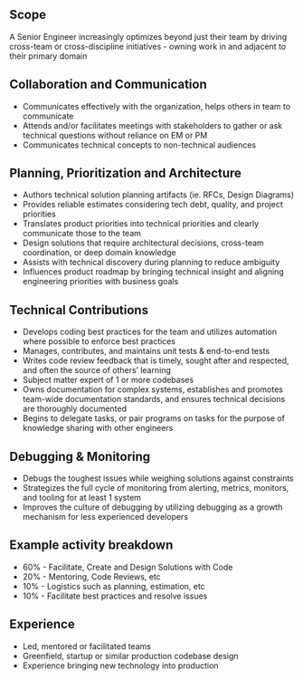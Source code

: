 ## Scope

A Senior Engineer increasingly optimizes beyond just their team by driving cross-team or cross-discipline initiatives - owning work in and adjacent to their primary domain

## Collaboration and Communication

- Communicates effectively with the organization, helps others in team to communicate
- Attends and/or facilitates meetings with stakeholders to gather or ask technical questions without reliance on EM or PM
- Communicates technical concepts to non-technical audiences

## Planning, Prioritization and Architecture

- Authors technical solution planning artifacts (ie. RFCs, Design Diagrams)
- Provides reliable estimates considering tech debt, quality, and project priorities
- Translates product priorities into technical priorities and clearly communicate those to the team
- Design solutions that require architectural decisions, cross-team coordination, or deep domain knowledge
- Assists with technical discovery during planning to reduce ambiguity
- Influences product roadmap by bringing technical insight and aligning engineering priorities with business goals

## Technical Contributions

- Develops coding best practices for the team and utilizes automation where possible to enforce best practices
- Manages, contributes, and maintains unit tests & end-to-end tests
- Writes code review feedback that is timely, sought after and respected, and often the source of others’ learning
- Subject matter expert of 1 or more codebases
- Owns documentation for complex systems, establishes and promotes team-wide documentation standards, and ensures technical decisions are thoroughly documented
- Begins to delegate tasks, or pair programs on tasks for the purpose of knowledge sharing with other engineers

## Debugging & Monitoring

- Debugs the toughest issues while weighing solutions against constraints
- Strategizes the full cycle of monitoring from alerting, metrics, monitors, and tooling for at least 1 system
- Improves the culture of debugging by utilizing debugging as a growth mechanism for less experienced developers

## Example activity breakdown

- 60% - Facilitate, Create and Design Solutions with Code
- 20% - Mentoring, Code Reviews, etc
- 10% - Logistics such as planning, estimation, etc
- 10% - Facilitate best practices and resolve issues

## Experience

- Led, mentored or facilitated teams
- Greenfield, startup or similar production codebase design
- Experience bringing new technology into production

